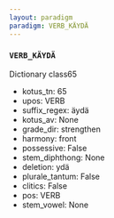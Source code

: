 ```yaml
---
layout: paradigm
paradigm: VERB_KÄYDÄ
---
```

### ` VERB_KÄYDÄ `

Dictionary class65
* kotus_tn: 65
* upos: VERB
* suffix_regex: äydä
* kotus_av: None
* grade_dir: strengthen
* harmony: front
* possessive: False
* stem_diphthong: None
* deletion: ydä
* plurale_tantum: False
* clitics: False
* pos: VERB
* stem_vowel: None
